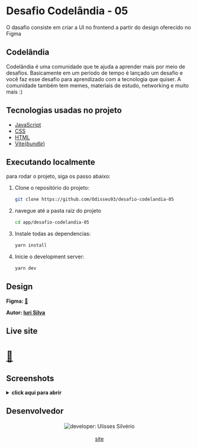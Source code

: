 # Desafio Codelândia - 05

O dasafio consiste em criar a UI no frontend a partir do design oferecido no Figma

## Codelândia

Codelândia é uma comunidade que te ajuda a aprender mais por meio de desafios. Basicamente em um período de tempo é lançado um desafio e você faz esse desafio para aprendizado com a tecnologia que quiser. A comunidade também tem memes, materiais de estudo, networking e muito mais :)

## Tecnologias usadas no projeto

- [JavaScript](https://developer.mozilla.org/en-US/docs/Web/JavaScript)
- [CSS](https://developer.mozilla.org/en-US/docs/Web/CSS)
- [HTML](https://developer.mozilla.org/en-US/docs/Web/HTML)
- [Vite(_bundle_)](https://vitejs.dev/)

## Executando localmente

para rodar o projeto, siga os passo abaixo:

1. Clone o repositório do projeto:

   ```bash
   git clone https://github.com/Odisseu93/desafio-codelandia-05
   ```

2. navegue até a pasta raiz do projeto

   ```bash
   cd app/desafio-codelandia-05
   ```

3. Instale todas as dependencias:

   ```bash
   yarn install
   ```

4. Inicie o development server:

   ```bash
   yarn dev
   ```

## Design

**Figma: [🔗️](https://www.figma.com/file/Yb9IBH56g7T1hdIyZ3BMNO/Desafios---Codel%C3%A2ndia?node-id=5867%3A2&mode=dev)**

**Autor: [Iuri Silva](https://www.instagram.com/iuricode/)**

## Live site

# **[🔗️](https://desafio-codelandia-05.vercel.app/)**

## Screenshots

<details>
<summary>
<b>click aqui para abrir</b>
</summary>

![Desktop](./preview/desktop.png)

![Mobile](./preview/mobile.png)

</details>

## Desenvolvedor

<div align="center">
  <img src="https://user-images.githubusercontent.com/76600539/235897309-88ab21df-d0be-4905-829c-36ab68ebc2e8.png" alt="developer: Ulisses Silvério"    width="200px" align="center"/>
</div>
<br>
<div align="center" margin="50px">
 <a href="https://www.ulisses.tec.br" align="center">
   site
</a>
</div>

